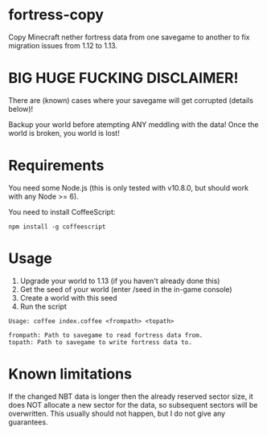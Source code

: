 # fortress-copy
Copy Minecraft nether fortress data from one savegame to another to  fix migration issues from 1.12 to 1.13.

# BIG HUGE FUCKING DISCLAIMER!

There are (known) cases where your savegame will get corrupted (details below)!

Backup your world before atempting ANY meddling with the data! Once the world is broken, you world is lost!

# Requirements

You need some Node.js (this is only tested with v10.8.0, but should work with any Node >= 6).

You need to install CoffeeScript:

```
npm install -g coffeescript
```

# Usage

1. Upgrade your world to 1.13 (if you haven't already done this)
2. Get the seed of your world (enter /seed in the in-game console)
3. Create a world with this seed
4. Run the script

```
Usage: coffee index.coffee <frompath> <topath>

frompath: Path to savegame to read fortress data from.
topath: Path to savegame to write fortress data to.
```

# Known limitations

If the changed NBT data is longer then the already reserved sector size, it does NOT allocate a new sector for the data, so subsequent sectors will be overwritten. This usually should not happen, but I do not give any guarantees.

